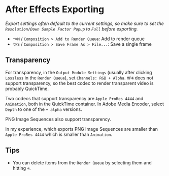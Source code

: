 # After Effects Exporting

*Export settings often default to the current settings, so make sure to set the `Resolution/Down Sample Factor Popup` to `Full` before exporting.*

- `⌃⌘M` / `Composition > Add to Render Queue`: Add to render queue
- `⌥⌘S` / `Composition > Save Frame As > File...`: Save a single frame

## Transparency

For transparency, in the `Output Module Settings` (usually after clicking `Lossless` in the `Render Queue`), set `Channels: RGB + Alpha`. `MP4` does not support transparency, so the best codec to render transparent video is probably QuickTime.

Two codecs that support transparency are `Apple ProRes 4444` and `Animation`, both in the QuickTime container. In Adobe Media Encoder, select `Depth` to one of the `+ alpha` versions.

PNG Image Sequences also support transparency.

In my experience, which exports PNG Image Sequences are smaller than `Apple ProRes 4444` which is smaller than `Animation`.

## Tips

- You can delete items from the `Render Queue` by selecting them and hitting `⌫`.
